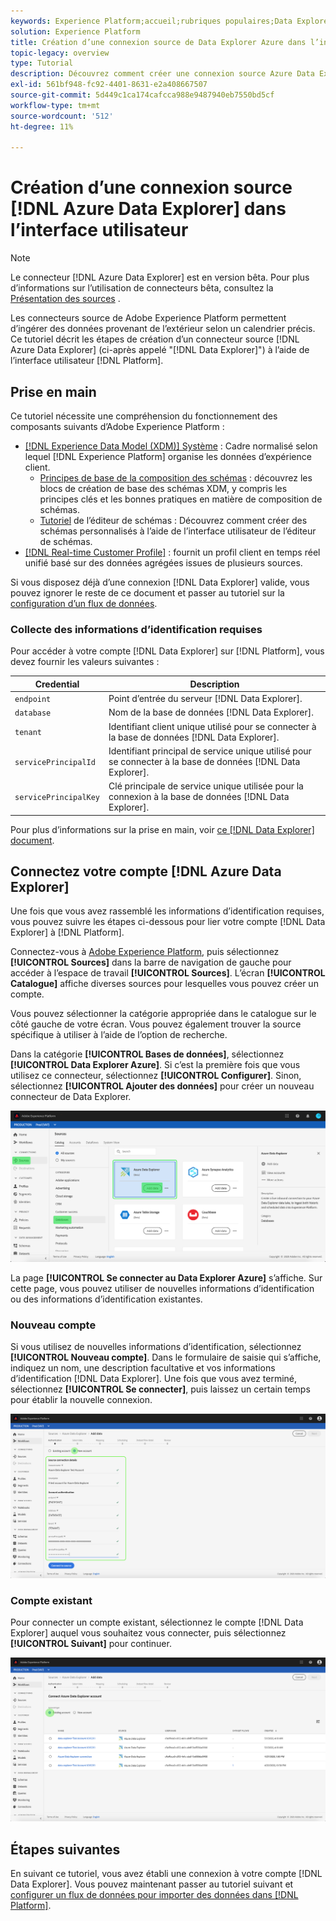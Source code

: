 ```yaml
---
keywords: Experience Platform;accueil;rubriques populaires;Data Explorer Azure;explorateur de données Azure;explorateur de données;Data Explorer
solution: Experience Platform
title: Création d’une connexion source de Data Explorer Azure dans l’interface utilisateur
topic-legacy: overview
type: Tutorial
description: Découvrez comment créer une connexion source Azure Data Explorer à l’aide de l’interface utilisateur de Adobe Experience Platform.
exl-id: 561bf948-fc92-4401-8631-e2a408667507
source-git-commit: 5d449c1ca174cafcca988e9487940eb7550bd5cf
workflow-type: tm+mt
source-wordcount: '512'
ht-degree: 11%

---
```


# Création d’une connexion source [!DNL Azure Data Explorer] dans l’interface utilisateur

>[!NOTE]
>
> Le connecteur [!DNL Azure Data Explorer] est en version bêta. Pour plus d’informations sur l’utilisation de connecteurs bêta, consultez la [Présentation des sources](../../../../home.md#terms-and-conditions) .

Les connecteurs source de Adobe Experience Platform permettent d’ingérer des données provenant de l’extérieur selon un calendrier précis. Ce tutoriel décrit les étapes de création d’un connecteur source [!DNL Azure Data Explorer] (ci-après appelé &quot;[!DNL Data Explorer]&quot;) à l’aide de l’interface utilisateur [!DNL Platform].

## Prise en main

Ce tutoriel nécessite une compréhension du fonctionnement des composants suivants d’Adobe Experience Platform :

* [[!DNL Experience Data Model (XDM)] Système](../../../../../xdm/home.md) : Cadre normalisé selon lequel  [!DNL Experience Platform] organise les données d’expérience client.
   * [Principes de base de la composition des schémas](../../../../../xdm/schema/composition.md) : découvrez les blocs de création de base des schémas XDM, y compris les principes clés et les bonnes pratiques en matière de composition de schémas.
   * [Tutoriel](../../../../../xdm/tutorials/create-schema-ui.md) de l’éditeur de schémas : Découvrez comment créer des schémas personnalisés à l’aide de l’interface utilisateur de l’éditeur de schémas.
* [[!DNL Real-time Customer Profile]](../../../../../profile/home.md) : fournit un profil client en temps réel unifié basé sur des données agrégées issues de plusieurs sources.

Si vous disposez déjà d’une connexion [!DNL Data Explorer] valide, vous pouvez ignorer le reste de ce document et passer au tutoriel sur la [configuration d’un flux de données](../../dataflow/databases.md).

### Collecte des informations d’identification requises

Pour accéder à votre compte [!DNL Data Explorer] sur [!DNL Platform], vous devez fournir les valeurs suivantes :

| Credential | Description |
| ---------- | ----------- |
| `endpoint` | Point d’entrée du serveur [!DNL Data Explorer]. |
| `database` | Nom de la base de données [!DNL Data Explorer]. |
| `tenant` | Identifiant client unique utilisé pour se connecter à la base de données [!DNL Data Explorer]. |
| `servicePrincipalId` | Identifiant principal de service unique utilisé pour se connecter à la base de données [!DNL Data Explorer]. |
| `servicePrincipalKey` | Clé principale de service unique utilisée pour la connexion à la base de données [!DNL Data Explorer]. |

Pour plus d’informations sur la prise en main, voir [ce [!DNL Data Explorer] document](https://docs.microsoft.com/en-us/azure/data-explorer/kusto/management/access-control/how-to-authenticate-with-aad).

## Connectez votre compte [!DNL Azure Data Explorer]

Une fois que vous avez rassemblé les informations d’identification requises, vous pouvez suivre les étapes ci-dessous pour lier votre compte [!DNL Data Explorer] à [!DNL Platform].

Connectez-vous à [Adobe Experience Platform](https://platform.adobe.com), puis sélectionnez **[!UICONTROL Sources]** dans la barre de navigation de gauche pour accéder à l’espace de travail **[!UICONTROL Sources]**. L’écran **[!UICONTROL Catalogue]** affiche diverses sources pour lesquelles vous pouvez créer un compte.

Vous pouvez sélectionner la catégorie appropriée dans le catalogue sur le côté gauche de votre écran. Vous pouvez également trouver la source spécifique à utiliser à l’aide de l’option de recherche.

Dans la catégorie **[!UICONTROL Bases de données]**, sélectionnez **[!UICONTROL Data Explorer Azure]**. Si c’est la première fois que vous utilisez ce connecteur, sélectionnez **[!UICONTROL Configurer]**. Sinon, sélectionnez **[!UICONTROL Ajouter des données]** pour créer un nouveau connecteur de Data Explorer.

![catalogue](../../../../images/tutorials/create/data-explorer/catalog.png)

La page **[!UICONTROL Se connecter au Data Explorer Azure]** s’affiche. Sur cette page, vous pouvez utiliser de nouvelles informations d’identification ou des informations d’identification existantes.

### Nouveau compte

Si vous utilisez de nouvelles informations d’identification, sélectionnez **[!UICONTROL Nouveau compte]**. Dans le formulaire de saisie qui s’affiche, indiquez un nom, une description facultative et vos informations d’identification [!DNL Data Explorer]. Une fois que vous avez terminé, sélectionnez **[!UICONTROL Se connecter]**, puis laissez un certain temps pour établir la nouvelle connexion.

![connect](../../../../images/tutorials/create/data-explorer/new.png)

### Compte existant

Pour connecter un compte existant, sélectionnez le compte [!DNL Data Explorer] auquel vous souhaitez vous connecter, puis sélectionnez **[!UICONTROL Suivant]** pour continuer.

![existant](../../../../images/tutorials/create/data-explorer/existing.png)

## Étapes suivantes

En suivant ce tutoriel, vous avez établi une connexion à votre compte [!DNL Data Explorer]. Vous pouvez maintenant passer au tutoriel suivant et [configurer un flux de données pour importer des données dans  [!DNL Platform]](../../dataflow/databases.md).
